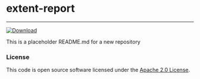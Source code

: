 
# extent-report
------------------

 [ ![Download](https://api.bintray.com/packages/hmrc/releases/extent-report/images/download.svg) ](https://bintray.com/hmrc/releases/extent-report/_latestVersion)

This is a placeholder README.md for a new repository

### License

This code is open source software licensed under the [Apache 2.0 License]("http://www.apache.org/licenses/LICENSE-2.0.html").


